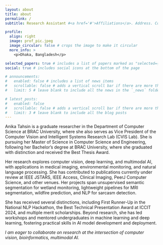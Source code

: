 ```yaml
---
layout: about
title: about
permalink: /
subtitle: Research Assistant #<a href='#'>Affiliations</a>. Address. Contacts. Motto. Etc.

profile:
  align: right
  image: prof_pic.jpeg
  image_circular: false # crops the image to make it circular
  more_info: >
    <p>Dhaka, Bangladesh</p>

selected_papers: true # includes a list of papers marked as "selected={true}"
social: true # includes social icons at the bottom of the page

# announcements:
#   enabled: false # includes a list of news items
#   scrollable: false # adds a vertical scroll bar if there are more than 3 news items
#   limit: 5 # leave blank to include all the news in the `_news` folder

# latest_posts:
#   enabled: false
#   scrollable: false # adds a vertical scroll bar if there are more than 3 new posts items
#   limit: 3 # leave blank to include all the blog posts
---
```


Anika Tahsin is a graduate researcher in the Department of Computer Science at BRAC University, where she also serves as Vice President of the Computer Vision and Intelligent Systems Research Lab (CVIS Lab). She is pursuing her Master of Science in Computer Science and Engineering, following her Bachelor’s degree at BRAC University, where she graduated with distinction and received the Best Thesis Award.

Her research explores computer vision, deep learning, and multimodal AI, with applications in medical imaging, environmental monitoring, and natural language processing. She has contributed to publications currently under review at IEEE JSTARS, IEEE Access, Clinical Imaging, PeerJ Computer Science, and other venues. Her projects span unsupervised semantic segmentation for wetland monitoring, lightweight pipelines for MRI segmentation, wildfire prediction, and NLP for sarcasm detection.

She has received several distinctions, including First Runner-Up in the National NLP Hackathon, the Best Technical Presentation Award at ICCIT 2024, and multiple merit scholarships. Beyond research, she has led workshops and mentored undergraduates in machine learning and deep learning, fostering practical skills in AI model development and deployment.

*I am eager to collaborate on research at the intersection of computer vision, bioinformatics, multimodal AI.*

<!-- Write your biography here. Tell the world about yourself. Link to your favorite [subreddit](http://reddit.com). You can put a picture in, too. The code is already in, just name your picture `prof_pic.jpg` and put it in the `img/` folder.

Put your address / P.O. box / other info right below your picture. You can also disable any of these elements by editing `profile` property of the YAML header of your `_pages/about.md`. Edit `_bibliography/papers.bib` and Jekyll will render your [publications page](/al-folio/publications/) automatically.

Link to your social media connections, too. This theme is set up to use [Font Awesome icons](https://fontawesome.com/) and [Academicons](https://jpswalsh.github.io/academicons/), like the ones below. Add your Facebook, Twitter, LinkedIn, Google Scholar, or just disable all of them. -->
